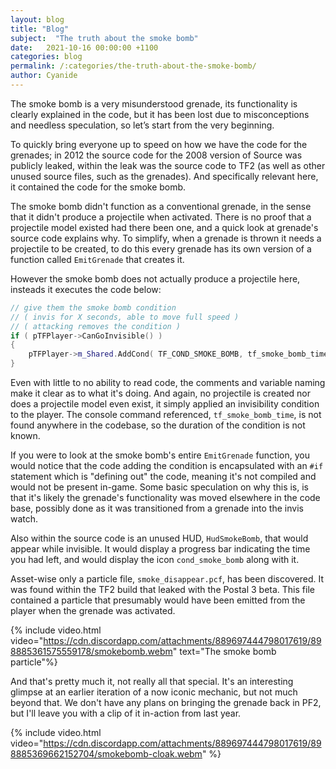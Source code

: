 ```yaml
---
layout: blog
title: "Blog"
subject:  "The truth about the smoke bomb"
date:   2021-10-16 00:00:00 +1100
categories: blog
permalink: /:categories/the-truth-about-the-smoke-bomb/ 
author: Cyanide
---
```

The smoke bomb is a very misunderstood grenade, its functionality is clearly explained in the code, but it has been lost due to misconceptions and needless speculation, so let’s start from the very beginning.

To quickly bring everyone up to speed on how we have the code for the grenades; in 2012 the source code for the 2008 version of Source was publicly leaked, within the leak was the source code to TF2 (as well as other unused source files, such as the grenades). And specifically relevant here, it contained the code for the smoke bomb.

The smoke bomb didn't function as a conventional grenade, in the sense that it didn't produce a projectile when activated. There is no proof that a projectile model existed had there been one, and a quick look at grenade's source code explains why. To simplify, when a grenade is thrown it needs a projectile to be created, to do this every grenade has its own version of a function called `EmitGrenade` that creates it.

However the smoke bomb does not actually produce a projectile here, insteads it executes the code below:

```cpp
// give them the smoke bomb condition
// ( invis for X seconds, able to move full speed )
// ( attacking removes the condition )
if ( pTFPlayer->CanGoInvisible() )
{
	pTFPlayer->m_Shared.AddCond( TF_COND_SMOKE_BOMB, tf_smoke_bomb_time.GetFloat() );
}
```

Even with little to no ability to read code, the comments and variable naming make it clear as to what it's doing. And again, no projectile is created nor does a projectile model even exist, it simply applied an invisibility condition to the player. The console command referenced, `tf_smoke_bomb_time`, is not found anywhere in the codebase, so the duration of the condition is not known.

If you were to look at the smoke bomb's entire `EmitGrenade` function, you would notice that the code adding the condition is encapsulated with an `#if` statement which is "defining out" the code, meaning it's not compiled and would not be present in-game. Some basic speculation on why this is, is that it's likely the grenade's functionality was moved elsewhere in the code base, possibly done as it was transitioned from a grenade into the invis watch.

Also within the source code is an unused HUD, `HudSmokeBomb`, that would appear while invisible. It would display a progress bar indicating the time you had left, and would display the icon `cond_smoke_bomb` along with it.

Asset-wise only a particle file, `smoke_disappear.pcf`, has been discovered. It was found within the TF2 build that leaked with the Postal 3 beta. This file contained a particle that presumably would have been emitted from the player when the grenade was activated. 

{% include video.html video="https://cdn.discordapp.com/attachments/889697444798017619/898885361575559178/smokebomb.webm" text="The smoke bomb particle"%}

And that's pretty much it, not really all that special. It's an interesting glimpse at an earlier iteration of a now iconic mechanic, but not much beyond that. We don't have any plans on bringing the grenade back in PF2, but I'll leave you with a clip of it in-action from last year.

{% include video.html video="https://cdn.discordapp.com/attachments/889697444798017619/898885369662152704/smokebomb-cloak.webm" %}